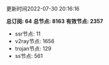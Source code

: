 更新时间2022-07-30 20:16:16

**总订阅: 64**
**总节点: 8163**
**有效节点: 2357**
- ssr节点: 11
- v2ray节点: 1656
- trojan节点: 129
- ss节点: 561
